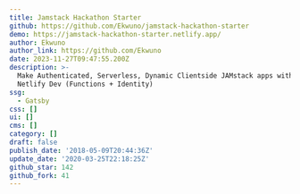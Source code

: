 ```yaml
---
title: Jamstack Hackathon Starter
github: https://github.com/Ekwuno/jamstack-hackathon-starter
demo: https://jamstack-hackathon-starter.netlify.app/
author: Ekwuno
author_link: https://github.com/Ekwuno
date: 2023-11-27T09:47:55.200Z
description: >-
  Make Authenticated, Serverless, Dynamic Clientside JAMstack apps with Gatsby +
  Netlify Dev (Functions + Identity)
ssg:
  - Gatsby
css: []
ui: []
cms: []
category: []
draft: false
publish_date: '2018-05-09T20:44:36Z'
update_date: '2020-03-25T22:18:25Z'
github_star: 142
github_fork: 41
---
```

